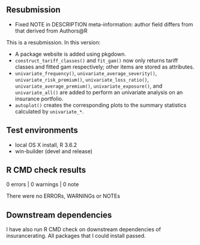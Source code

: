 ## Resubmission

* Fixed NOTE in DESCRIPTION meta-information: author field differs from that derived from Authors@R

This is a resubmission. In this version:

* A package website is added using pkgdown.
* `construct_tariff_classes()` and `fit_gam()` now only returns tariff classes and fitted gam respectively; other items are stored as attributes.
* `univariate_frequency()`, `univariate_average_severity()`, `univariate_risk_premium()`, `univariate_loss_ratio()`, `univariate_average_premium()`, `univariate_exposure()`, and `univariate_all()` are added to perform an univariate analysis on an insurance portfolio.
* `autoplot()` creates the corresponding plots to the summary statistics calculated by `univariate_*`.

## Test environments
* local OS X install, R 3.6.2
* win-builder (devel and release)

## R CMD check results

0 errors | 0 warnings | 0 note

There were no ERRORs, WARNINGs or NOTEs

## Downstream dependencies
I have also run R CMD check on downstream dependencies of insurancerating.
All packages that I could install passed.


